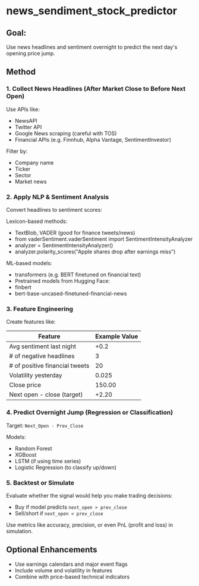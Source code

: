 # news_sendiment_stock_predictor


## Goal:

Use news headlines and sentiment overnight to predict the next day's opening price jump.

## Method 

### 1. Collect News Headlines (After Market Close to Before Next Open)
Use APIs like:

- NewsAPI
- Twitter API
- Google News scraping (careful with TOS)
- Financial APIs (e.g. Finnhub, Alpha Vantage, SentimentInvestor)

Filter by:

- Company name
- Ticker
- Sector
- Market news


### 2. Apply NLP & Sentiment Analysis
Convert headlines to sentiment scores:

Lexicon-based methods:

- TextBlob, VADER (good for finance tweets/news)
- from vaderSentiment.vaderSentiment import SentimentIntensityAnalyzer
- analyzer = SentimentIntensityAnalyzer()
- analyzer.polarity_scores("Apple shares drop after earnings miss")
  
ML-based models:

- transformers (e.g. BERT finetuned on financial text)
- Pretrained models from Hugging Face:
- finbert
- bert-base-uncased-finetuned-financial-news


### 3. Feature Engineering
Create features like:

| Feature                        | Example Value |
| ------------------------------ | ------------- |
| Avg sentiment last night       | +0.2          |
| # of negative headlines        | 3             |
| # of positive financial tweets | 20            |
| Volatility yesterday           | 0.025         |
| Close price                    | 150.00        |
| Next open - close (target)     | +2.20         |


### 4. Predict Overnight Jump (Regression or Classification)
Target: `Next_Open - Prev_Close`

Models:

- Random Forest
- XGBoost
- LSTM (if using time series)
- Logistic Regression (to classify up/down)

### 5. Backtest or Simulate
Evaluate whether the signal would help you make trading decisions:

- Buy if model predicts `next_open > prev_close`
- Sell/short if `next_open < prev_close`
  
Use metrics like accuracy, precision, or even PnL (profit and loss) in simulation.

## Optional Enhancements

- Use earnings calendars and major event flags
- Include volume and volatility in features
- Combine with price-based technical indicators
